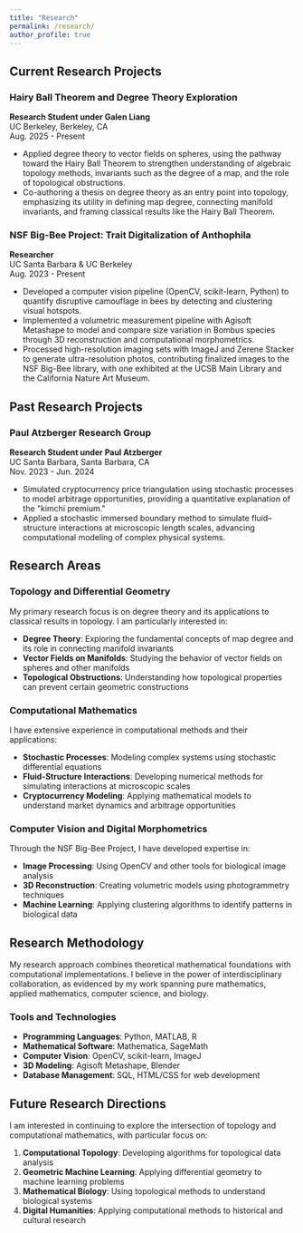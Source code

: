 ```yaml
---
title: "Research"
permalink: /research/
author_profile: true
---
```


## Current Research Projects

### Hairy Ball Theorem and Degree Theory Exploration
**Research Student under Galen Liang**  
UC Berkeley, Berkeley, CA  
Aug. 2025 - Present

- Applied degree theory to vector fields on spheres, using the pathway toward the Hairy Ball Theorem to strengthen understanding of algebraic topology methods, invariants such as the degree of a map, and the role of topological obstructions.
- Co-authoring a thesis on degree theory as an entry point into topology, emphasizing its utility in defining map degree, connecting manifold invariants, and framing classical results like the Hairy Ball Theorem.

### NSF Big-Bee Project: Trait Digitalization of Anthophila
**Researcher**  
UC Santa Barbara & UC Berkeley  
Aug. 2023 - Present

- Developed a computer vision pipeline (OpenCV, scikit-learn, Python) to quantify disruptive camouflage in bees by detecting and clustering visual hotspots.
- Implemented a volumetric measurement pipeline with Agisoft Metashape to model and compare size variation in Bombus species through 3D reconstruction and computational morphometrics.
- Processed high-resolution imaging sets with ImageJ and Zerene Stacker to generate ultra-resolution photos, contributing finalized images to the NSF Big-Bee library, with one exhibited at the UCSB Main Library and the California Nature Art Museum.

## Past Research Projects

### Paul Atzberger Research Group
**Research Student under Paul Atzberger**  
UC Santa Barbara, Santa Barbara, CA  
Nov. 2023 - Jun. 2024

- Simulated cryptocurrency price triangulation using stochastic processes to model arbitrage opportunities, providing a quantitative explanation of the "kimchi premium."
- Applied a stochastic immersed boundary method to simulate fluid–structure interactions at microscopic length scales, advancing computational modeling of complex physical systems.

## Research Areas

### Topology and Differential Geometry
My primary research focus is on degree theory and its applications to classical results in topology. I am particularly interested in:

- **Degree Theory**: Exploring the fundamental concepts of map degree and its role in connecting manifold invariants
- **Vector Fields on Manifolds**: Studying the behavior of vector fields on spheres and other manifolds
- **Topological Obstructions**: Understanding how topological properties can prevent certain geometric constructions

### Computational Mathematics
I have extensive experience in computational methods and their applications:

- **Stochastic Processes**: Modeling complex systems using stochastic differential equations
- **Fluid-Structure Interactions**: Developing numerical methods for simulating interactions at microscopic scales
- **Cryptocurrency Modeling**: Applying mathematical models to understand market dynamics and arbitrage opportunities

### Computer Vision and Digital Morphometrics
Through the NSF Big-Bee Project, I have developed expertise in:

- **Image Processing**: Using OpenCV and other tools for biological image analysis
- **3D Reconstruction**: Creating volumetric models using photogrammetry techniques
- **Machine Learning**: Applying clustering algorithms to identify patterns in biological data

## Research Methodology

My research approach combines theoretical mathematical foundations with computational implementations. I believe in the power of interdisciplinary collaboration, as evidenced by my work spanning pure mathematics, applied mathematics, computer science, and biology.

### Tools and Technologies
- **Programming Languages**: Python, MATLAB, R
- **Mathematical Software**: Mathematica, SageMath
- **Computer Vision**: OpenCV, scikit-learn, ImageJ
- **3D Modeling**: Agisoft Metashape, Blender
- **Database Management**: SQL, HTML/CSS for web development

## Future Research Directions

I am interested in continuing to explore the intersection of topology and computational mathematics, with particular focus on:

1. **Computational Topology**: Developing algorithms for topological data analysis
2. **Geometric Machine Learning**: Applying differential geometry to machine learning problems
3. **Mathematical Biology**: Using topological methods to understand biological systems
4. **Digital Humanities**: Applying computational methods to historical and cultural research
